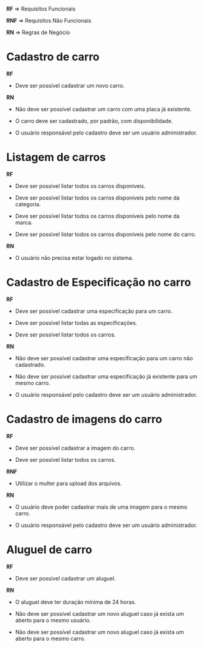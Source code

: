 **RF** => Requisitos Funcionais

**RNF** => Requisitos Não Funcionais

**RN** => Regras de Negócio


# Cadastro de carro

**RF**

- Deve ser possível cadastrar um novo carro.

**RN**

- Não deve ser possível cadastrar um carro com uma placa já existente.

- O carro deve ser cadastrado, por padrão, com disponibilidade.

- O usuário responsável pelo cadastro deve ser um usuário administrador.


# Listagem de carros

**RF**

- Deve ser possível listar todos os carros disponíveis.

- Deve ser possível listar todos os carros disponíveis pelo nome da categoria.

- Deve ser possível listar todos os carros disponíveis pelo nome da marca.

- Deve ser possível listar todos os carros disponíveis pelo nome do carro.

**RN**

- O usuário não precisa estar logado no sistema.


# Cadastro de Especificação no carro

**RF**

- Deve ser possível cadastrar uma especificação para um carro.

- Deve ser possível listar todas as especificações.

- Deve ser possível listar todos os carros.

**RN**

- Não deve ser possível cadastrar uma especificação para um carro não cadastrado.

- Não deve ser possível cadastrar uma especificação já existente para um mesmo carro.

- O usuário responsável pelo cadastro deve ser um usuário administrador.


# Cadastro de imagens do carro

**RF**

- Deve ser possível cadastrar a imagem do carro.

- Deve ser possível listar todos os carros.

**RNF**

- Utilizar o multer para upload dos arquivos.

**RN**

- O usuário deve poder cadastrar mais de uma imagem para o mesmo carro.

- O usuário responsável pelo cadastro deve ser um usuário administrador.


# Aluguel de carro

**RF**

- Deve ser possível cadastrar um aluguel.

**RN**

- O aluguel deve ter duração mínima de 24 horas.

- Não deve ser possível cadastrar um novo aluguel caso já exista um aberto para o mesmo usuário.

- Não deve ser possível cadastrar um novo aluguel caso já exista um aberto para o mesmo carro.
